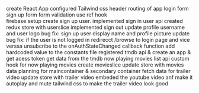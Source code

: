 create React App
configured Tailwind css
header 
routing of app
login form 
sign up form 
form validation
use ref hook  
firebase setup 
create sign up user.
implemented sign in user api
created redux store with userslice
implemented sign out 
update profile username and user logo
bug fix: sign up user display name and profile picture update 
bug fix: if the user is not logged in redirecct /browse to login page and vice verssa
unsubcribe to the onAuthStateChanged callback function
add hardcoded value to the constants file
registered tmdb api & create an app & get acess token
get data from the tmdb now playing movies list api
custom hook for now playing movies
create movieslice
update store with movies data 
planning for maincontainer & secondary container
fetch data for trailer video 
update store with trailer video
embeded the youtube video anf make it autoplay and mute 
tailwind css to make the trailer video look good
